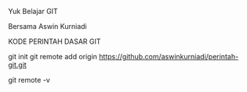 Yuk Belajar GIT

Bersama Aswin Kurniadi


KODE PERINTAH DASAR GIT

git init
git remote add origin https://github.com/aswinkurniadi/perintah-git.git

git remote -v